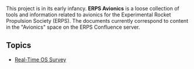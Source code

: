 This project is in its early infancy.
**ERPS Avionics** is a loose collection of tools and information related to avionics
for the Experimental Rocket Propulsion Society (ERPS).
The documents currently correspond to content in the "Avionics" space on the
ERPS Confluence server.

## Topics

* [Real-Time OS Survey](./rtos-survey.html)


